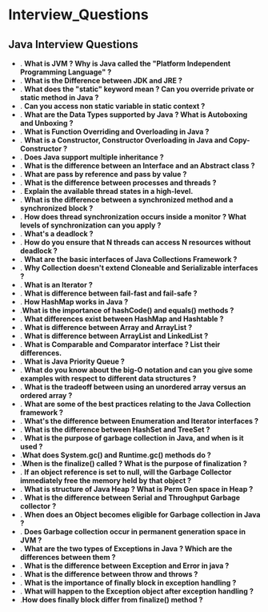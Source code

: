 # **Interview_Questions**


## **Java Interview Questions**

- . **What is JVM ? Why is Java called the &quot;Platform Independent Programming Language&quot; ?**
- . **What is the Difference between JDK and JRE ?**
- . **What does the &quot;static&quot; keyword mean ? Can you override private or static method in Java ?**
- . **Can you access non static variable in static context ?**
- . **What are the Data Types supported by Java ? What is Autoboxing and Unboxing ?**
- . **What is Function Overriding and Overloading in Java ?**
- . **What is a Constructor, Constructor Overloading in Java and Copy-Constructor ?**
- . **Does Java support multiple inheritance ?**
- . **What is the difference between an Interface and an Abstract class ?**
- . **What are pass by reference and pass by value ?**
- . **What is the difference between processes and threads ?**
- . **Explain the available thread states in a high-level.**
- . **What is the difference between a synchronized method and a synchronized block ?**
- . **How does thread synchronization occurs inside a monitor ? What levels of synchronization can you apply ?**
- . **What&#39;s a deadlock ?**
- . **How do you ensure that N threads can access N resources without deadlock ?**
- . **What are the basic interfaces of Java Collections Framework ?**
- . **Why Collection doesn&#39;t extend Cloneable and Serializable interfaces ?**
- . **What is an Iterator ?**
- . **What is difference between fail-fast and fail-safe ?**
- . **How HashMap works in Java ?**
- .**What is the importance of hashCode() and equals() methods ?**
- . **What differences exist between HashMap and Hashtable ?**
- . **What is difference between Array and ArrayList ?**
- . **What is difference between ArrayList and LinkedList ?**
- . **What is Comparable and Comparator interface ? List their differences.**
- . **What is Java Priority Queue ?**
- . **What do you know about the big-O notation and can you give some examples with respect to different data structures ?**
- . **What is the tradeoff between using an unordered array versus an ordered array ?**
- . **What are some of the best practices relating to the Java Collection framework ?**
- . **What&#39;s the difference between Enumeration and Iterator interfaces ?**
- . **What is the difference between HashSet and TreeSet ?**
- . **What is the purpose of garbage collection in Java, and when is it used ?**
- .**What does System.gc() and Runtime.gc() methods do ?**
- .**When is the finalize() called ? What is the purpose of finalization ?**
- . **If an object reference is set to null, will the Garbage Collector immediately free the memory held by that object ?**
- . **What is structure of Java Heap ? What is Perm Gen space in Heap ?**
- . **What is the difference between Serial and Throughput Garbage collector ?**
- . **When does an Object becomes eligible for Garbage collection in Java ?**
- . **Does Garbage collection occur in permanent generation space in JVM ?**
- . **What are the two types of Exceptions in Java ? Which are the differences between them ?**
- . **What is the difference between Exception and Error in java ?**
- . **What is the difference between throw and throws ?**
- . **What is the importance of finally block in exception handling ?**
- . **What will happen to the Exception object after exception handling ?**
- .**How does finally block differ from finalize() method ?**

